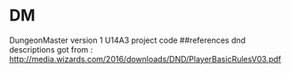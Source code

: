 # DM
DungeonMaster version 1
U14A3 project code
##references
dnd descriptions got from : http://media.wizards.com/2016/downloads/DND/PlayerBasicRulesV03.pdf
